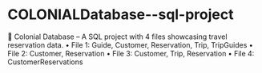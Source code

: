 # COLONIALDatabase--sql-project
🧳 Colonial Database – A SQL project with 4 files showcasing travel reservation data. • File 1: Guide, Customer, Reservation, Trip, TripGuides • File 2: Customer, Reservation • File 3: Customer, Trip, Reservation • File 4: CustomerReservations
